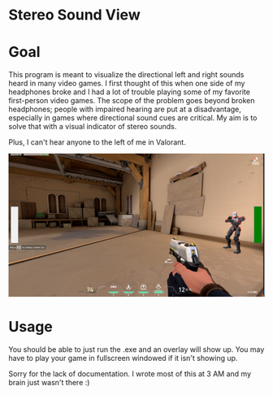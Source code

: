 # Stereo Sound View

# Goal
This program is meant to visualize the directional left and right sounds heard in many video games. I first thought of this when one side of my headphones broke and I had a lot of trouble playing some of my favorite first-person video games. The scope of the problem goes beyond broken headphones; people with impaired hearing are put at a disadvantage, especially in games where directional sound cues are critical. My aim is to solve that with a visual indicator of stereo sounds.

Plus, I can't hear anyone to the left of me in Valorant.

![alt text](Capture.PNG "Demo")

# Usage
You should be able to just run the .exe and an overlay will show up. You may have to play your game in fullscreen windowed if it isn't showing up.

Sorry for the lack of documentation. I wrote most of this at 3 AM and my brain just wasn't there :)
